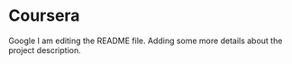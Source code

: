 # Coursera
Google
I am editing the README file. Adding some more details about the project description.

